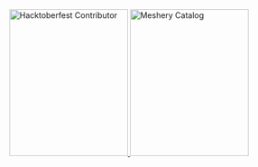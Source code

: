 <!-- ### Hi there 👋 -->

<!--
**vishalvivekm/vishalvivekm** is a ✨ _special_ ✨ repository because its `README.md` (this file) appears on your GitHub profile.

Here are some ideas to get you started:

- 🔭 I’m currently working on ...
- 🌱 I’m currently learning ...
- 👯 I’m looking to collaborate on ...
- 🤔 I’m looking for help with ...
- 💬 Ask me about ...
- 📫 How to reach me: ...
- 😄 Pronouns: ...
- ⚡ Fun fact: ...
-->
<a href="https://meshery.layer5.io/user/878488d5-c394-4b04-91b4-fd2f9e67ffaf?tab=badges" title="Hacktoberfest Contributor">
    <img width="210px" height="260px" src="https://badges.layer5.io/assets/badges/hacktoberfest-contributor/hacktoberfest-contributor.png" alt="Hacktoberfest Contributor" />
  </a>
  <a id="image" href="https://meshery.layer5.io/user/878488d5-c394-4b04-91b4-fd2f9e67ffaf?tab=badges" title="Meshery Catalog">
    <img width="210px" height="260px" src="https://badges.layer5.io/assets/badges/meshery-catalog/meshery-catalog.png" alt="Meshery Catalog" /></a>
</div>



